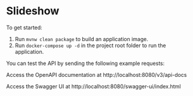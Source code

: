 # Slideshow

To get started:

1. Run `mvnw clean package` to build an application image.
2. Run `docker-compose up -d` in the project root folder to run the application.

You can test the API by sending the following example requests:

  	


Access the OpenAPI documentation at http://localhost:8080/v3/api-docs

Access the Swagger UI at http://localhost:8080/swagger-ui/index.html
